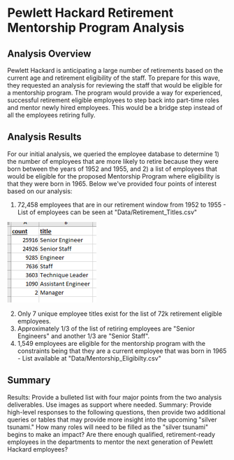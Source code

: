 # Pewlett Hackard Retirement Mentorship Program Analysis

## Analysis Overview

Pewlett Hackard is anticipating a large number of retirements based on the current age and retirement eligibility of the staff.  To prepare for this wave, they requested an analysis for reviewing the staff that would be eligible for a mentorship program.  The program would provide a way for experienced, successful retirement eligible employees to step back into part-time roles and mentor newly hired employees.  This would be a bridge step instead of all the employees retiring fully.  

## Analysis Results

For our initial analysis, we queried the employee database to determine 1) the number of employees that are more likely to retire because they were born between the years of 1952 and 1955, and 2) a list of employees that would be eligible for the proposed Mentorship Program where eligibility is that they were born in 1965.  Below we've provided four points of interest based on our analysis:


1. 72,458 employees that are in our retirement window from 1952 to 1955 - List of employees can be seen at "Data/Retirement_Titles.csv"

![Unique titles](Resources/unique_title_count.png)

2. Only 7 unique employee titles exist for the list of 72k retirement eligible employees.  
3. Approximately 1/3 of the list of retiring employees are "Senior Engineers" and another 1/3 are "Senior Staff".  
4. 1,549 employees are eligible for the mentorship program with the constraints being that they are a current employee that was born in 1965 - List available at "Data/Mentorship_Eligibilty.csv"

## Summary

Results: Provide a bulleted list with four major points from the two analysis deliverables. Use images as support where needed.
Summary: Provide high-level responses to the following questions, then provide two additional queries or tables that may provide more insight into the upcoming "silver tsunami."
How many roles will need to be filled as the "silver tsunami" begins to make an impact?
Are there enough qualified, retirement-ready employees in the departments to mentor the next generation of Pewlett Hackard employees?

